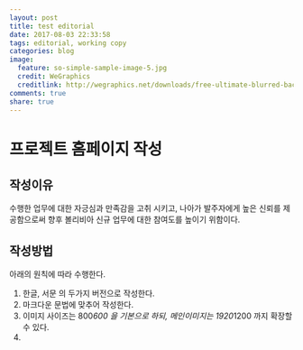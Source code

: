 ```yaml
---
layout: post
title: test editorial
date: 2017-08-03 22:33:58
tags: editorial, working copy
categories: blog
image:
  feature: so-simple-sample-image-5.jpg
  credit: WeGraphics
  creditlink: http://wegraphics.net/downloads/free-ultimate-blurred-background-pack/
comments: true
share: true
---
```


# 프로젝트 홈페이지 작성

## 작성이유

수행한 업무에 대한 자긍심과 만족감을 고취 시키고, 나아가 발주자에게 높은 신뢰를 제공함으로써 향후 볼리비아 신규 업무에 대한 참여도를 높이기 위함이다.

## 작성방법

아래의 원칙에 따라 수행한다.

1. 한글, 서문 의 두가지 버전으로 작성한다.
2. 마크다운 문법에 맞추어 작성한다.
3. 이미지 사이즈는 800*600 을 기본으로 하되, 메인이미지는 1920*1200 까지 확장할수 있다.
4. 

